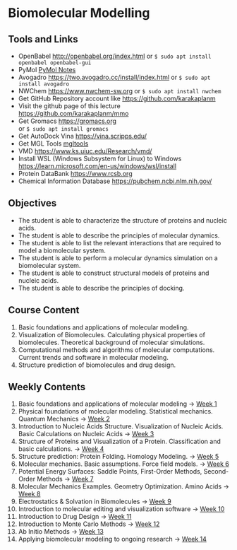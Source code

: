 # Biomolecular Modelling

## Tools and Links

+ OpenBabel http://openbabel.org/index.html
   or `$ sudo apt install openbabel openbabel-gui`
+ PyMol <a href="https://github.com/karakaplanm/mmo/blob/main/pymol.md">PyMol Notes</a>
+ Avogadro <a href="https://two.avogadro.cc/install/index.html">https://two.avogadro.cc/install/index.html</a>
  or `$ sudo apt install avogadro`
+ NWChem <a href="https://www.nwchem-sw.org">https://www.nwchem-sw.org</a>
    or `$ sudo apt install nwchem`
+ Get GitHub Repository account like <a href=https://github.com/karakaplanm> https://github.com/karakaplanm</a>
+ Visit the github page of this lecture <a href=https://github.com/karakaplanm/mmo>https://github.com/karakaplanm/mmo</a>
+ Get Gromacs <a href=https://gromacs.org>https://gromacs.org</a></li>
    or `$ sudo apt install gromacs`
+ Get AutoDock Vina <a href=https://vina.scripps.edu>https://vina.scripps.edu/</a>
+ Get MGL Tools <a href=https://ccsb.scripps.edu/mgltools/downloads>mgltools</a>
+ VMD <a href=https://www.ks.uiuc.edu/Research/vmd/>https://www.ks.uiuc.edu/Research/vmd/</a>
+ Install WSL (Windows Subsystem for Linux) to Windows https://learn.microsoft.com/en-us/windows/wsl/install
+ Protein DataBank https://www.rcsb.org
+ Chemical Information Database https://pubchem.ncbi.nlm.nih.gov/

## Objectives

+ The student is able to characterize the structure of proteins and nucleic acids.
+ The student is able to describe the principles of molecular dynamics.
+ The student is able to list the relevant interactions that are required to model a biomolecular system.
+ The student is able to perform a molecular dynamics simulation on a biomolecular system.
+ The student is able to construct structural models of proteins and nucleic acids.
+ The student is able to describe the principles of docking.

## Course Content

1. Basic foundations and applications of molecular modeling.
2. Visualization of Biomolecules. Calculating physical properties of biomolecules. Theoretical background of molecular simulations.
3. Computational methods and algorithms of molecular computations. Current trends and software in molecular modeling.
4. Structure prediction of biomolecules and drug design.

## Weekly Contents

1. Basic foundations and applications of molecular modeling -> <a href="https://github.com/karakaplanm/mmo/blob/main/week1.md">Week 1</a>
2. Physical foundations of molecular modeling. Statistical mechanics. Quantum Mechanics -> <a href="https://github.com/karakaplanm/mmo/blob/main/week2.md">Week 2</a>
3. Introduction to Nucleic Acids Structure. Visualization of Nucleic Acids. Basic Calculations on Nucleic Acids  -> <a href="https://github.com/karakaplanm/mmo/blob/main/week3.md">Week 3</a>
4. Structure of Proteins and Visualization of a Protein. Classification and basic calculations. -> <a href="https://github.com/karakaplanm/mmo/blob/main/week4.md">Week 4</a>
5. Structure prediction: Protein Folding. Homology Modeling. -> <a href="https://github.com/karakaplanm/mmo/blob/main/week5.md">Week 5</a>
6. Molecular mechanics. Basic assumptions. Force field models.  -> <a href="https://github.com/karakaplanm/mmo/blob/main/week6.md">Week 6</a>
7. Potential Energy Surfaces: Saddle Points, First-Order Methods, Second-Order Methods  -> <a href="https://github.com/karakaplanm/mmo/blob/main/week7.md">Week 7</a>
8. Molecular Mechanics Examples. Geometry Optimization. Amino Acids -> <a href="https://github.com/karakaplanm/mmo/blob/main/week8.md">Week 8</a>
9. Electrostatics & Solvation in Biomolecules -> <a href="https://github.com/karakaplanm/mmo/blob/main/week9.md">Week 9</a>
10. Introduction to molecular editing and visualization software -> <a href="https://github.com/karakaplanm/mmo/blob/main/week10.md">Week 10</a>
11. Introduction to Drug Design -> <a href="https://github.com/karakaplanm/mmo/blob/main/week11.md">Week 11</a>
12. Introduction to Monte Carlo Methods -> <a href="https://github.com/karakaplanm/mmo/blob/main/week12.md">Week 12</a>
13. Ab Initio Methods -> <a href="https://github.com/karakaplanm/mmo/blob/main/week13.md">Week 13</a>
14. Applying biomolecular modeling to ongoing research -> <a href="https://github.com/karakaplanm/mmo/blob/main/week14.md">Week 14</a>
    



